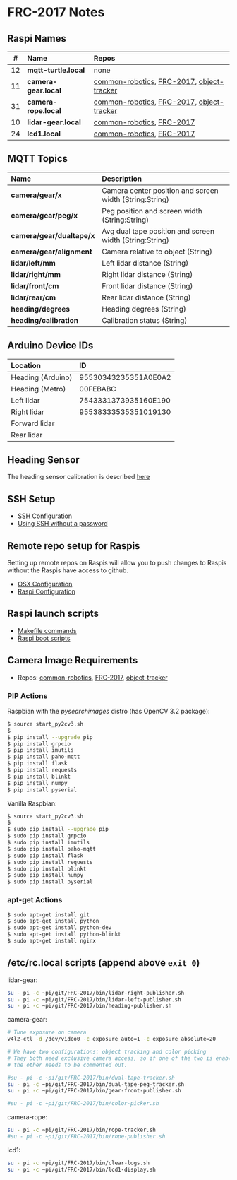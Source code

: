 # FRC-2017 Notes

## Raspi Names

| #   | Name                       | Repos                                              |
|:---:|:---------------------------|:---------------------------------------------------|
| 12  | **mqtt-turtle.local**      | none                                               |
| 11  | **camera-gear.local**      | [common-robotics](https://github.com/athenian-robotics/common-robotics), [FRC-2017](https://github.com/athenian-robotics/FRC-2017), [object-tracker](https://github.com/athenian-robotics/object-tracking)          |
| 31  | **camera-rope.local**      | [common-robotics](https://github.com/athenian-robotics/common-robotics), [FRC-2017](https://github.com/athenian-robotics/FRC-2017), [object-tracker](https://github.com/athenian-robotics/object-tracking)          |
| 10  | **lidar-gear.local**       | [common-robotics](https://github.com/athenian-robotics/common-robotics), [FRC-2017](https://github.com/athenian-robotics/FRC-2017)                          |
| 24  | **lcd1.local**             | [common-robotics](https://github.com/athenian-robotics/common-robotics), [FRC-2017](https://github.com/athenian-robotics/FRC-2017) |

## MQTT Topics 
| Name                      | Description                                             |
|:--------------------------|:--------------------------------------------------------|
|**camera/gear/x**          | Camera center position and screen width (String:String) |
|**camera/gear/peg/x**      | Peg position and screen width (String:String)           |
|**camera/gear/dualtape/x** | Avg dual tape position and screen width (String:String) |
|**camera/gear/alignment**  | Camera relative to object (String)                      |
|**lidar/left/mm**          | Left lidar distance (String)                            |
|**lidar/right/mm**         | Right lidar distance (String)                           |
|**lidar/front/cm**         | Front lidar distance (String)                           |
|**lidar/rear/cm**          | Rear lidar distance (String)                            |
|**heading/degrees**        | Heading degrees (String)                                |
|**heading/calibration**    | Calibration status (String)                             |

## Arduino Device IDs
| Location                  | ID                                                      |
|:--------------------------|:--------------------------------------------------------|
|Heading (Arduino)          | 95530343235351A0E0A2                                    |
|Heading (Metro)            | 00FEBABC                                                |
|Left lidar                 | 7543331373935160E190                                    |
|Right lidar                | 95538333535351019130                                    |
|Forward lidar              |                                                         |
|Rear lidar                 |                                                         |


## Heading Sensor

The heading sensor calibration is described [here](https://learn.adafruit.com/bno055-absolute-orientation-sensor-with-raspberry-pi-and-beaglebone-black/webgl-example?embeds=allow#sensor-calibration)

## SSH Setup

* [SSH Configuration](https://github.com/athenian-robotics/FRC-2017/wiki/SSH-configuration-file)
* [Using SSH without a password](https://github.com/athenian-robotics/FRC-2017/wiki/Using-SSH-without-a-password)


## Remote repo setup for Raspis

Setting up remote repos on Raspis will allow you to push changes to Raspis without the Raspis
have access to github.

* [OSX Configuration](https://github.com/athenian-robotics/FRC-2017/wiki/OSX-configuration-for-remote-repos)
* [Raspi Configuration](https://github.com/athenian-robotics/FRC-2017/wiki/Raspi-configuration-for-remote-repos)


## Raspi launch scripts

* [Makefile commands](https://github.com/athenian-robotics/FRC-2017/wiki/Makefile-commands)
* [Raspi boot scripts](https://github.com/athenian-robotics/FRC-2017/wiki/Raspi-boot-scripts)

## Camera Image Requirements

* Repos: [common-robotics](https://github.com/athenian-robotics/common-robotics), [FRC-2017](https://github.com/athenian-robotics/FRC-2017), [object-tracker](https://github.com/athenian-robotics/object-tracking)  

### PIP Actions


Raspbian with the *pysearchimages* distro (has OpenCV 3.2 package):

```bash
$ source start_py2cv3.sh
$
$ pip install --upgrade pip
$ pip install grpcio
$ pip install imutils
$ pip install paho-mqtt
$ pip install flask
$ pip install requests
$ pip install blinkt
$ pip install numpy
$ pip install pyserial
```

Vanilla Raspbian:

```bash
$ source start_py2cv3.sh
$
$ sudo pip install --upgrade pip
$ sudo pip install grpcio
$ sudo pip install imutils
$ sudo pip install paho-mqtt
$ sudo pip install flask
$ sudo pip install requests
$ sudo pip install blinkt
$ sudo pip install numpy
$ sudo pip install pyserial
```



### apt-get Actions
```bash
$ sudo apt-get install git
$ sudo apt-get install python
$ sudo apt-get install python-dev
$ sudo apt-get install python-blinkt
$ sudo apt-get install nginx
```

## /etc/rc.local scripts (append above `exit 0`)

lidar-gear:

```bash
su - pi -c ~pi/git/FRC-2017/bin/lidar-right-publisher.sh
su - pi -c ~pi/git/FRC-2017/bin/lidar-left-publisher.sh
su - pi -c ~pi/git/FRC-2017/bin/heading-publisher.sh
```
camera-gear:
  
```bash
# Tune exposure on camera
v4l2-ctl -d /dev/video0 -c exposure_auto=1 -c exposure_absolute=20

# We have two configurations: object tracking and color picking
# They both need exclusive camera access, so if one of the two is enabled,
# the other needs to be commented out.

#su - pi -c ~pi/git/FRC-2017/bin/dual-tape-tracker.sh
su - pi -c ~pi/git/FRC-2017/bin/dual-tape-peg-tracker.sh
su - pi -c ~pi/git/FRC-2017/bin/gear-front-publisher.sh

#su - pi -c ~pi/git/FRC-2017/bin/color-picker.sh
```

camera-rope:
  
```bash
su - pi -c ~pi/git/FRC-2017/bin/rope-tracker.sh
#su - pi -c ~pi/git/FRC-2017/bin/rope-publisher.sh
```

lcd1:

```bash
su - pi -c ~pi/git/FRC-2017/bin/clear-logs.sh
su - pi -c ~pi/git/FRC-2017/bin/lcd1-display.sh
```


